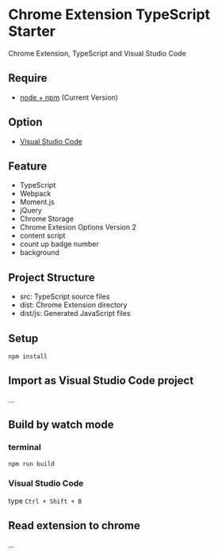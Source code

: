 # Chrome Extension TypeScript Starter

Chrome Extension, TypeScript and Visual Studio Code

## Require

* [node + npm](https://nodejs.org/) (Current Version)

## Option

* [Visual Studio Code](https://code.visualstudio.com/)

## Feature

* TypeScript
* Webpack
* Moment.js
* jQuery
* Chrome Storage
* Chrome Extesion Options Version 2
* content script
* count up badge number
* background

## Project Structure

* src: TypeScript source files
* dist: Chrome Extension directory
* dist/js: Generated JavaScript files

## Setup

```
npm install
```

## Import as Visual Studio Code project

...

## Build by watch mode

### terminal

```
npm run build
```

### Visual Studio Code

type `Ctrl + Shift + B`

## Read extension to chrome

...


